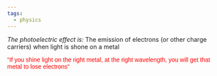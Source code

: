 ```yaml
---
tags:
  - physics
---
```


*The photoelectric effect is:* The emission of electrons (or other charge carriers) when light is shone on a metal

<div>
<span style="font-family:Arial; font-size:default; color:red">


"If you shine light on the right metal, at the right wavelength, you will get that metal to lose electrons"

</span>




</div>



